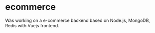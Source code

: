 # ecommerce
Was working on a e-commerce backend based on Node.js, MongoDB, Redis with Vuejs frontend.

